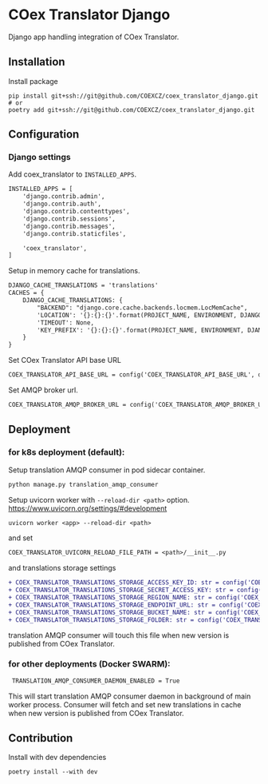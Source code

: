 # COex Translator Django

Django app handling integration of COex Translator.

## Installation

Install package

```shell
pip install git+ssh://git@github.com/COEXCZ/coex_translator_django.git
# or
poetry add git+ssh://git@github.com/COEXCZ/coex_translator_django.git
```

## Configuration

### Django settings

Add coex_translator to `INSTALLED_APPS`.

```diff
INSTALLED_APPS = [
    'django.contrib.admin',
    'django.contrib.auth',
    'django.contrib.contenttypes',
    'django.contrib.sessions',
    'django.contrib.messages',
    'django.contrib.staticfiles',

    'coex_translator',
]
```

Setup in memory cache for translations.

```diff
DJANGO_CACHE_TRANSLATIONS = 'translations'
CACHES = {
    DJANGO_CACHE_TRANSLATIONS: {
        "BACKEND": "django.core.cache.backends.locmem.LocMemCache",
        'LOCATION': '{}:{}:{}'.format(PROJECT_NAME, ENVIRONMENT, DJANGO_CACHE_TRANSLATIONS),
        'TIMEOUT': None,
        'KEY_PREFIX': '{}:{}:{}'.format(PROJECT_NAME, ENVIRONMENT, DJANGO_CACHE_TRANSLATIONS)
    }
}
```

Set COex Translator API base URL

```diff
COEX_TRANSLATOR_API_BASE_URL = config('COEX_TRANSLATOR_API_BASE_URL', default='')
```

Set AMQP broker url.

```diff
COEX_TRANSLATOR_AMQP_BROKER_URL = config('COEX_TRANSLATOR_AMQP_BROKER_URL', default='')
```

## Deployment

### for k8s deployment (default):  
 
Setup translation AMQP consumer in pod sidecar container.

```diff
python manage.py translation_amqp_consumer
```

Setup uvicorn worker with `--reload-dir <path>` option. https://www.uvicorn.org/settings/#development

```diff
uvicorn worker <app> --reload-dir <path>
```

and set

```diff
COEX_TRANSLATOR_UVICORN_RELOAD_FILE_PATH = <path>/__init__.py
```
and translations storage settings
```diff
+ COEX_TRANSLATOR_TRANSLATIONS_STORAGE_ACCESS_KEY_ID: str = config('COEX_TRANSLATOR_TRANSLATIONS_STORAGE_ACCESS_KEY_ID', default='')
+ COEX_TRANSLATOR_TRANSLATIONS_STORAGE_SECRET_ACCESS_KEY: str = config('COEX_TRANSLATOR_TRANSLATIONS_STORAGE_SECRET_ACCESS_KEY', default='')
+ COEX_TRANSLATOR_TRANSLATIONS_STORAGE_REGION_NAME: str = config('COEX_TRANSLATOR_TRANSLATIONS_STORAGE_REGION_NAME', default='')
+ COEX_TRANSLATOR_TRANSLATIONS_STORAGE_ENDPOINT_URL: str = config('COEX_TRANSLATOR_TRANSLATIONS_STORAGE_ENDPOINT_URL', default='')
+ COEX_TRANSLATOR_TRANSLATIONS_STORAGE_BUCKET_NAME: str = config('COEX_TRANSLATOR_TRANSLATIONS_STORAGE_BUCKET_NAME', default='')
+ COEX_TRANSLATOR_TRANSLATIONS_STORAGE_FOLDER: str = config('COEX_TRANSLATOR_TRANSLATIONS_STORAGE_FOLDER', default='translations')
```

translation AMQP consumer will touch this file when new version is published from COex Translator.

### for other deployments (Docker SWARM):  

```diff
 TRANSLATION_AMQP_CONSUMER_DAEMON_ENABLED = True
```

This will start translation AMQP consumer daemon in background of main worker process.
Consumer will fetch and set new translations in cache when new version is published from COex Translator.

## Contribution

Install with dev dependencies

```shell
poetry install --with dev
```
